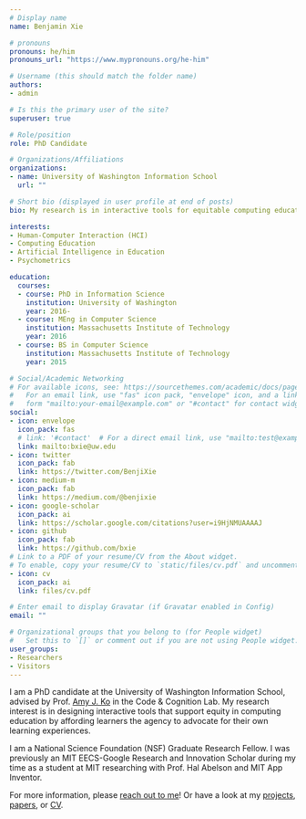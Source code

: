 ```yaml
---
# Display name
name: Benjamin Xie

# pronouns
pronouns: he/him
pronouns_url: "https://www.mypronouns.org/he-him"

# Username (this should match the folder name)
authors:
- admin

# Is this the primary user of the site?
superuser: true

# Role/position
role: PhD Candidate

# Organizations/Affiliations
organizations:
- name: University of Washington Information School
  url: ""

# Short bio (displayed in user profile at end of posts)
bio: My research is in interactive tools for equitable computing education.

interests:
- Human-Computer Interaction (HCI)
- Computing Education
- Artificial Intelligence in Education
- Psychometrics

education:
  courses:
  - course: PhD in Information Science
    institution: University of Washington
    year: 2016-
  - course: MEng in Computer Science
    institution: Massachusetts Institute of Technology
    year: 2016
  - course: BS in Computer Science
    institution: Massachusetts Institute of Technology
    year: 2015

# Social/Academic Networking
# For available icons, see: https://sourcethemes.com/academic/docs/page-builder/#icons
#   For an email link, use "fas" icon pack, "envelope" icon, and a link in the
#   form "mailto:your-email@example.com" or "#contact" for contact widget.
social:
- icon: envelope
  icon_pack: fas
  # link: '#contact'  # For a direct email link, use "mailto:test@example.org".
  link: mailto:bxie@uw.edu
- icon: twitter
  icon_pack: fab
  link: https://twitter.com/BenjiXie
- icon: medium-m
  icon_pack: fab
  link: https://medium.com/@benjixie
- icon: google-scholar
  icon_pack: ai
  link: https://scholar.google.com/citations?user=i9HjNMUAAAAJ
- icon: github
  icon_pack: fab
  link: https://github.com/bxie
# Link to a PDF of your resume/CV from the About widget.
# To enable, copy your resume/CV to `static/files/cv.pdf` and uncomment the lines below.
- icon: cv
  icon_pack: ai
  link: files/cv.pdf

# Enter email to display Gravatar (if Gravatar enabled in Config)
email: ""

# Organizational groups that you belong to (for People widget)
#   Set this to `[]` or comment out if you are not using People widget.
user_groups:
- Researchers
- Visitors
---
```


I am a PhD candidate at the University of Washington Information School, advised by Prof. [Amy J. Ko](https://faculty.washington.edu/ajko/) in the Code & Cognition Lab.  My research interest is in designing interactive tools that support equity in computing education by affording learners the agency to advocate for their own learning experiences.

I am a National Science Foundation (NSF) Graduate Research Fellow. I was previously an MIT EECS-Google Research and Innovation Scholar during my time as a student at MIT researching with Prof. Hal Abelson and MIT App Inventor.

For more information, please [reach out to me](#contact)! Or have a look at my [projects](#projects), [papers](/publication), or [CV](/files/cv.pdf).